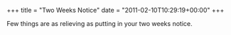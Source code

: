 +++
title = "Two Weeks Notice"
date = "2011-02-10T10:29:19+00:00"
+++

Few things are as relieving as putting in your two weeks notice.
			